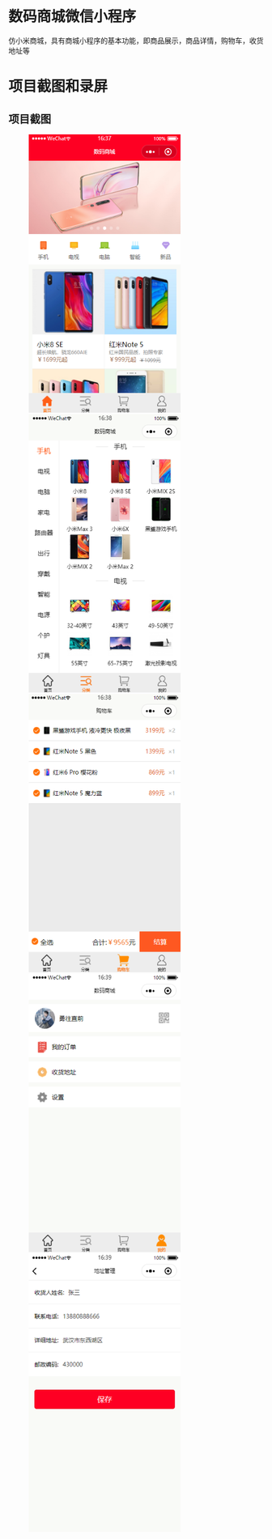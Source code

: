 # 数码商城微信小程序

仿小米商城，具有商城小程序的基本功能，即商品展示，商品详情，购物车，收货地址等

# 项目截图和录屏

## 项目截图

<figure class="half">
    <img src="./images/screenshot/1.png" width="300" height="550">
    <img src="./images/screenshot/2.png" width="300" height="550">
    <img src="./images/screenshot/3.png" width="300" height="550">
    <img src="./images/screenshot/4.png" width="300" height="550">
    <img src="./images/screenshot/5.png" width="300" height="550">
</figure>

